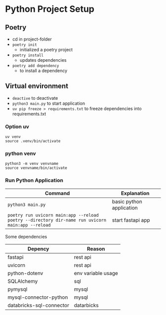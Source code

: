 # Python Project Setup

## Poetry

- cd in project-folder
- `poetry init`
  - initialized a poetry project
- `poetry install`
  - updates dependencies
- `poetry add dependency`
  - to install a dependency

## Virtual environment

- `deactive` to deactivate
- `python3 main.py` to start application
- `uv pip freeze > requirements.txt` to freeze dependencies into requirements.txt

### Option uv

    uv venv
    source .venv/bin/activate

### python venv

    python3 -m venv venvname
    source venvname/bin/activate

### Run Python Application

Command | Explanation |
---------|----------|
 `python3 main.py` | basic python application |
 `poetry run uvicorn main:app --reload`<br/> `poetry --directory dir-name run uvicorn main:app --reload` | start fastapi app |

Some dependencies

Depency | Reason |
---------|----------|
 fastapi | rest api |
 uvicorn | rest api |
 python-dotenv | env variable usage |
 SQLAlchemy | sql |
 pymysql | mysql |
 mysql-connector-python | mysql |
 databricks-sql-connector | datarbicks |
